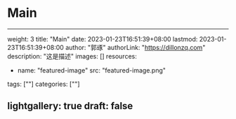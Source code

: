 # Main

---
weight: 3
title: "Main"
date: 2023-01-23T16:51:39+08:00
lastmod: 2023-01-23T16:51:39+08:00
author: "郭琢"
authorLink: "https://dillonzq.com"
description: "这是描述"
images: []
resources:
- name: "featured-image"
  src: "featured-image.png"

tags: [""]
categories: [""]

lightgallery: true
draft: false
---
